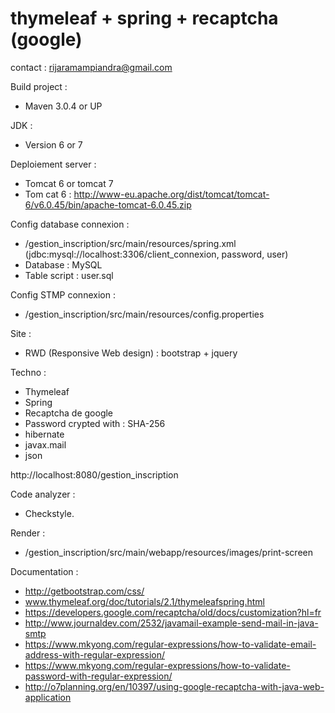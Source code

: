 # thymeleaf + spring + recaptcha (google)
contact : rijaramampiandra@gmail.com

Build project :
- Maven 3.0.4 or UP

JDK :
- Version 6 or 7

Deploiement server :
- Tomcat 6 or tomcat 7
- Tom cat 6 : http://www-eu.apache.org/dist/tomcat/tomcat-6/v6.0.45/bin/apache-tomcat-6.0.45.zip

Config database connexion :
- /gestion_inscription/src/main/resources/spring.xml (jdbc:mysql://localhost:3306/client_connexion, password, user)
- Database : MySQL
- Table script : user.sql

Config STMP connexion :
- /gestion_inscription/src/main/resources/config.properties 

Site :
- RWD (Responsive Web design) : bootstrap + jquery

Techno :
- Thymeleaf
- Spring
- Recaptcha de google
- Password crypted with : SHA-256
- hibernate
- javax.mail
- json

http://localhost:8080/gestion_inscription

Code analyzer :
- Checkstyle.

Render :
- /gestion_inscription/src/main/webapp/resources/images/print-screen

Documentation :
- http://getbootstrap.com/css/
- www.thymeleaf.org/doc/tutorials/2.1/thymeleafspring.html
- https://developers.google.com/recaptcha/old/docs/customization?hl=fr
- http://www.journaldev.com/2532/javamail-example-send-mail-in-java-smtp
- https://www.mkyong.com/regular-expressions/how-to-validate-email-address-with-regular-expression/
- https://www.mkyong.com/regular-expressions/how-to-validate-password-with-regular-expression/
- http://o7planning.org/en/10397/using-google-recaptcha-with-java-web-application
